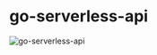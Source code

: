 # go-serverless-api



![go-serverless-api](https://github.com/user-attachments/assets/05f5f228-eec6-4480-99cc-03216c045100)
